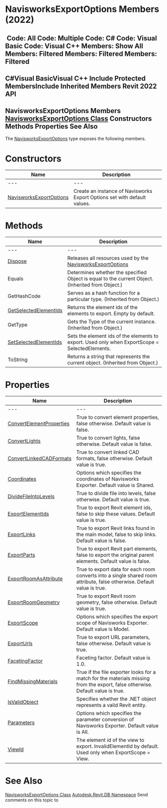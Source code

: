 # NavisworksExportOptions Members (2022)

﻿
 Code: All Code: Multiple Code: C# Code: Visual Basic Code: Visual C++  Members: Show All Members: Filtered Members: Filtered Members: Filtered   
---  
C#Visual BasicVisual C++
Include Protected MembersInclude Inherited Members
Revit 2022 API  
---  
NavisworksExportOptions Members  
[NavisworksExportOptions Class](a58dbe71-1be7-dad6-51b6-5386c162cf87.md "NavisworksExportOptions Class") Constructors Methods Properties See Also  
---  
The [NavisworksExportOptions](a58dbe71-1be7-dad6-51b6-5386c162cf87.md "NavisworksExportOptions Class") type exposes the following members.
# Constructors
| Name | Description |
| --- | --- |
| --- | --- | --- |
| [NavisworksExportOptions](49a74067-e7da-903b-83ea-fe51274cbd32.md "NavisworksExportOptions Constructor") | Create an instance of Navisworks Export Options set with default values. |

# Methods
| Name | Description |
| --- | --- |
| --- | --- | --- |
| [Dispose](6f8c3241-e216-a3df-54da-f80679a66803.md "Dispose Method") | Releases all resources used by the [NavisworksExportOptions](a58dbe71-1be7-dad6-51b6-5386c162cf87.md "NavisworksExportOptions Class") |
| Equals | Determines whether the specified Object is equal to the current Object. (Inherited from Object.) |
| GetHashCode | Serves as a hash function for a particular type.  (Inherited from Object.) |
| [GetSelectedElementIds](071adb98-310b-3b6a-acc2-e98d9c94771f.md "GetSelectedElementIds Method") | Returns the element ids of the elements to export. Empty by default. |
| GetType | Gets the Type of the current instance. (Inherited from Object.) |
| [SetSelectedElementIds](cb60be0c-ceb2-fc2d-97c2-84dc79d6cc72.md "SetSelectedElementIds Method") | Sets the element ids of the elements to export. Used only when ExportScope = SelectedElements. |
| ToString | Returns a string that represents the current object. (Inherited from Object.) |

# Properties
| Name | Description |
| --- | --- |
| --- | --- | --- |
| [ConvertElementProperties](22442a29-5fa9-f928-e661-e4e75f83a9c9.md "ConvertElementProperties Property") | True to convert element properties, false otherwise. Default value is false. |
| [ConvertLights](4ed38415-7618-db70-8b74-148e39468a79.md "ConvertLights Property") | True to convert lights, false otherwise. Default value is false. |
| [ConvertLinkedCADFormats](b0b3caac-3ef7-0408-9ebd-929f51587a53.md "ConvertLinkedCADFormats Property") | True to convert linked CAD formats, false otherwise. Default value is true. |
| [Coordinates](41d7e690-a9b4-2ff0-71c5-98d7f4877cfb.md "Coordinates Property") | Options which specifies the coordinates of Navisworks Exporter. Default value is Shared. |
| [DivideFileIntoLevels](55cd45cc-496e-70ad-0bef-636182dcd3e8.md "DivideFileIntoLevels Property") | True to divide file into levels, false otherwise. Default value is true. |
| [ExportElementIds](164586b6-5c86-f522-9b62-6999e8c01a16.md "ExportElementIds Property") | True to export Revit element ids, false to skip these values. Default value is true. |
| [ExportLinks](a7b76450-1c85-6a58-6ffd-1884e28c451f.md "ExportLinks Property") | True to export Revit links found in the main model, false to skip links. Default value is false. |
| [ExportParts](9873bff8-39a6-a972-5a28-b955f8eae46d.md "ExportParts Property") | True to export Revit part elements, false to export the original parent elements. Default value is false. |
| [ExportRoomAsAttribute](eef60c23-5cd6-8d69-d75e-54b8c8d24674.md "ExportRoomAsAttribute Property") | True to export data for each room converts into a single shared room attribute, false otherwise. Default value is true. |
| [ExportRoomGeometry](1f40544f-1f6a-24d6-6256-8f9f61e6114a.md "ExportRoomGeometry Property") | True to export Revit room geometry, false otherwise. Default value is true. |
| [ExportScope](3a7ffc07-bd02-39c2-1846-865973db8d7f.md "ExportScope Property") | Options which specifies the export scope of Navisworks Exporter. Default value is Model. |
| [ExportUrls](45656557-82e9-c4a3-a2bc-1924e29cd365.md "ExportUrls Property") | True to export URL parameters, false otherwise. Default value is true. |
| [FacetingFactor](a2b7109c-b57e-a0c1-7b22-578214fe0a24.md "FacetingFactor Property") | Faceting factor. Default value is 1.0. |
| [FindMissingMaterials](100be585-d3c7-344c-b407-8a240e08e233.md "FindMissingMaterials Property") | True if the file exporter looks for a match for the materials missing from the export, false otherwise. Default value is true. |
| [IsValidObject](81d64aca-5b15-956f-fd76-5f3ae00084fe.md "IsValidObject Property") | Specifies whether the .NET object represents a valid Revit entity. |
| [Parameters](7bc7e2e4-535a-8975-636f-a3af2ba87d55.md "Parameters Property") | Options which specifies the parameter conversion of Navisworks Exporter. Default value is All. |
| [ViewId](afec98fb-dba1-2413-baa4-6889550d8087.md "ViewId Property") | The element id of the view to export. InvalidElementId by default. Used only when ExportScope = View. |

# See Also
[NavisworksExportOptions Class](a58dbe71-1be7-dad6-51b6-5386c162cf87.md "NavisworksExportOptions Class")
[Autodesk.Revit.DB Namespace](87546ba7-461b-c646-cbb1-2cb8f5bff8b2.md "Autodesk.Revit.DB Namespace")
Send comments on this topic to 